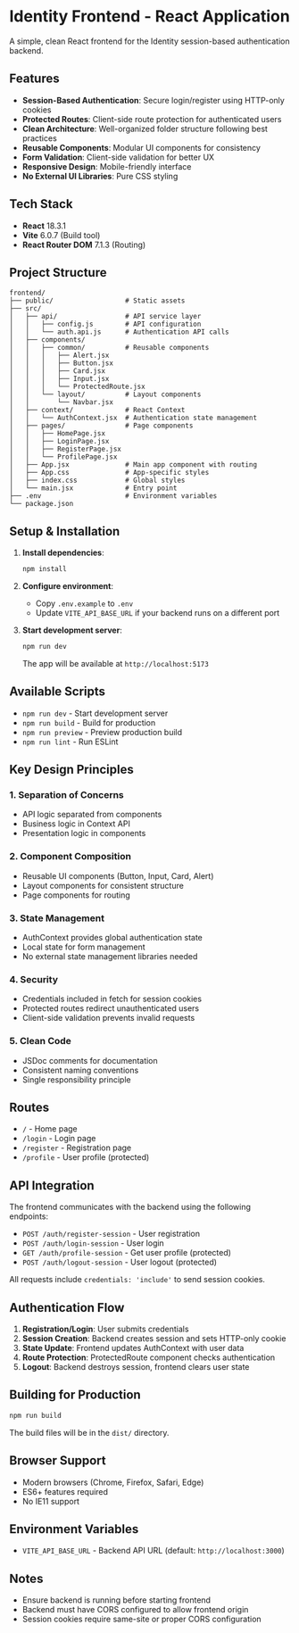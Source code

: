 # Identity Frontend - React Application

A simple, clean React frontend for the Identity session-based authentication backend.

## Features

- **Session-Based Authentication**: Secure login/register using HTTP-only cookies
- **Protected Routes**: Client-side route protection for authenticated users
- **Clean Architecture**: Well-organized folder structure following best practices
- **Reusable Components**: Modular UI components for consistency
- **Form Validation**: Client-side validation for better UX
- **Responsive Design**: Mobile-friendly interface
- **No External UI Libraries**: Pure CSS styling

## Tech Stack

- **React** 18.3.1
- **Vite** 6.0.7 (Build tool)
- **React Router DOM** 7.1.3 (Routing)

## Project Structure

```
frontend/
├── public/                  # Static assets
├── src/
│   ├── api/                 # API service layer
│   │   ├── config.js        # API configuration
│   │   └── auth.api.js      # Authentication API calls
│   ├── components/
│   │   ├── common/          # Reusable components
│   │   │   ├── Alert.jsx
│   │   │   ├── Button.jsx
│   │   │   ├── Card.jsx
│   │   │   ├── Input.jsx
│   │   │   └── ProtectedRoute.jsx
│   │   └── layout/          # Layout components
│   │       └── Navbar.jsx
│   ├── context/             # React Context
│   │   └── AuthContext.jsx  # Authentication state management
│   ├── pages/               # Page components
│   │   ├── HomePage.jsx
│   │   ├── LoginPage.jsx
│   │   ├── RegisterPage.jsx
│   │   └── ProfilePage.jsx
│   ├── App.jsx              # Main app component with routing
│   ├── App.css              # App-specific styles
│   ├── index.css            # Global styles
│   └── main.jsx             # Entry point
├── .env                     # Environment variables
└── package.json
```

## Setup & Installation

1. **Install dependencies**:
   ```bash
   npm install
   ```

2. **Configure environment**:
   - Copy `.env.example` to `.env`
   - Update `VITE_API_BASE_URL` if your backend runs on a different port

3. **Start development server**:
   ```bash
   npm run dev
   ```

   The app will be available at `http://localhost:5173`

## Available Scripts

- `npm run dev` - Start development server
- `npm run build` - Build for production
- `npm run preview` - Preview production build
- `npm run lint` - Run ESLint

## Key Design Principles

### 1. **Separation of Concerns**
- API logic separated from components
- Business logic in Context API
- Presentation logic in components

### 2. **Component Composition**
- Reusable UI components (Button, Input, Card, Alert)
- Layout components for consistent structure
- Page components for routing

### 3. **State Management**
- AuthContext provides global authentication state
- Local state for form management
- No external state management libraries needed

### 4. **Security**
- Credentials included in fetch for session cookies
- Protected routes redirect unauthenticated users
- Client-side validation prevents invalid requests

### 5. **Clean Code**
- JSDoc comments for documentation
- Consistent naming conventions
- Single responsibility principle

## Routes

- `/` - Home page
- `/login` - Login page
- `/register` - Registration page
- `/profile` - User profile (protected)

## API Integration

The frontend communicates with the backend using the following endpoints:

- `POST /auth/register-session` - User registration
- `POST /auth/login-session` - User login
- `GET /auth/profile-session` - Get user profile (protected)
- `POST /auth/logout-session` - User logout (protected)

All requests include `credentials: 'include'` to send session cookies.

## Authentication Flow

1. **Registration/Login**: User submits credentials
2. **Session Creation**: Backend creates session and sets HTTP-only cookie
3. **State Update**: Frontend updates AuthContext with user data
4. **Route Protection**: ProtectedRoute component checks authentication
5. **Logout**: Backend destroys session, frontend clears user state

## Building for Production

```bash
npm run build
```

The build files will be in the `dist/` directory.

## Browser Support

- Modern browsers (Chrome, Firefox, Safari, Edge)
- ES6+ features required
- No IE11 support

## Environment Variables

- `VITE_API_BASE_URL` - Backend API URL (default: `http://localhost:3000`)

## Notes

- Ensure backend is running before starting frontend
- Backend must have CORS configured to allow frontend origin
- Session cookies require same-site or proper CORS configuration
